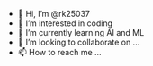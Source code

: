 - 👋 Hi, I’m @rk25037
- 👀 I’m interested in coding
- 🌱 I’m currently learning AI and ML
- 💞️ I’m looking to collaborate on ...
- 📫 How to reach me ...

<!---
rk25037/rk25037 is a ✨ special ✨ repository because its `README.md` (this file) appears on your GitHub profile.
You can click the Preview link to take a look at your changes.
--->
